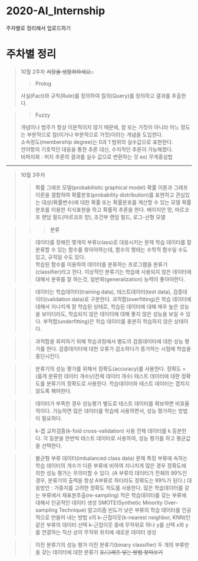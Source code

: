 # 2020-AI_Internship
주차별로 정리해서 업로드하기

# 주차별 정리
>10월 2주차 ~~저장을 생활화하세요..~~
>> Prolog   
>  
>사실(Fact)와 규칙(Rule)를 정의하여 질의(Query)를 정의하고 결과를 추출한다.  

>> Fuzzy  
>  
>개념이나 범주가 항상 이분적이지 않기 때문에, 참 또는 거짓이 아니라 어느 정도는 부분적으로 참(이거나 부분적으로 거짓)이라는 개념을 도입한다.  
>소속정도(membership degree)는 0과 1 범위의 실수값으로 표현한다.  
>언어항의 기호적인 대응을 통한 추론 대신, 수치적인 추론이 가능해졌다.  
>비퍼지화 : 퍼지 추론의 결과를 실수 값으로 변환하는 것 ex) 무게중심법  
----- 
>10월 3주차
>> 확률 그래프 모델(probabilistic graphical model)
> 확률 이론과 그래프 이론을 결합하여 확률분포(probability distribution)를 표현하고 관심있는 대상(확률변수)에 대한 확률 또는 확률분포를 계산할 수 있는 모델
> 확률분포를 이용한 지식표현을 하고 확률적 추론을 한다.
> 베이지안 망, 마르코프 랜덤 필드(마르코프 망), 조건부 랜덤 필드, 로그-선형 모델

>>> 분류
>
>> 데이터를 정해진 몇개의 부류(class)로 대응시키는 문제
> 학습 데이터를 잘 분류할 수 있는 함수를 찾아야하는데, 함수의 형태는 수학적 함수일 수도 있고, 규칙일 수도 있다.  
> 학습된 함수를 이용하여 데이터를 분류하는 프로그램을 분류기(classifier)라고 한다.
> 이상적인 분류기는 학습에 사용되지 않은 데이터에 대해서 분류를 잘 하는것, 일반화(generalization) 능력이 좋아야한다.

>> 데이터는 학습데이터(training data), 테스트데이터(test data), 검증데이터(validation data)로 구분한다.
> 과적합(overfitting)은 학습 데이터에 대해서 지나치게 잘 학습된 상태로, 학습된 데이터에 대해 매우 높은 성능을 보이더라도, 학습되지 않은 데이터에 대해 좋지 않은 성능을 보일 수 있다.
> 부적합(underfitting)은 학습 데이터를 충분히 학습하지 않은 상태이다.

>> 과적합을 회피하기 위해 학습과정에서 별도의 검증데이터에 대한 성능 평가를 한다.
> 검증데이터에 대한 오류가 감소하다가 증가하는 시점에 학습을 중단시킨다.

>> 분류기의 성능 평가를 위해서 정확도(accuracy)를 사용한다.
> 정확도 = (옳게 분류한 데이터 개수)/(전체 데이터 개수)
> 테스트 데이터에 대한 정확도를 분류기의 정확도로 사용한다.
> 학습데이터와 테스트 데이터는 겹치지 않도록 해야한다.

>> 데이터가 부족한 경우 성능평가
> 별도로 테스트 데이터를 확보하면 비효율적이다.
> 가능하면 많은 데이터를 학습에 사용하면서, 성능 평가하는 방법이 필요하다.

>> k-겹 교차검증(k-fold cross-validation) 사용
> 전체 데이터를 k 등분한다.
> 각 등분을 한번씩 테스트 데이터로 사용하여, 성능 평가를 하고 평균값을 선택한다.

>> 불균형 부류 데이터(imbalanced class data) 문제
> 특정 부류에 속하는 학습 데이터의 개수가 다른 부류에 비하여 지나치게 많은 경우
> 정확도에 의한 성능 평가는 무의미할 수 있다. (A 부류의 데이터가 전체의 99%인 경우, 분류기의 출력을 항상 A부류로 하더라도 정확도는 99%가 된다.)
> 대응방안 : 가중치를 고려한 정확도 척도를 사용한다.
> 많은 학습데이터를 갖는 부류에서 재표본추출(re-sampling)
> 적은 학습데이터를 갖는 부류에 대해서 인공적인 데이터 생성
>> SMOTE(Synthetic Minority Over-sampling Technique) 알고리즘
> 빈도가 낮은 부류의 학습 데이터를 인공적으로 만들어 내는 방법
> x의 k-근접이웃(k-nearest neighbor, KNN)인 같은 부류의 데이터 선택
> k-근접이웃 중에 무작위로 하나 y를 선택
> x와 y를 연결하는 직선 상의 무작위 위치에 새로운 데이터 생성

>> 이진 분류기의 성능 평가
> 이진 분류기(binary classifier)
> 두 개의 부류만을 갖는 데이터에 대한 분류기
> ~~표/그래프 넣는 방법 찾아보기~~